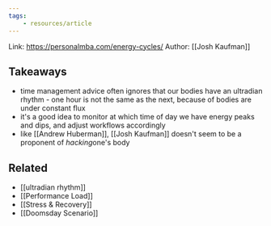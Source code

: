 ```yaml
---
tags: 
	- resources/article
---
```

Link: https://personalmba.com/energy-cycles/
Author: [[Josh Kaufman]]

## Takeaways
- time management advice often ignores that our bodies have an ultradian rhythm - one hour is not the same as the next, because of bodies are under constant flux
- it's a good idea to monitor at which time of day we have energy peaks and dips, and adjust workflows accordingly
- like [[Andrew Huberman]], [[Josh Kaufman]] doesn't seem to be a proponent of *hacking*one's body

## Related

- [[ultradian rhythm]]
- [[Performance Load]]
- [[Stress & Recovery]]
- [[Doomsday Scenario]]